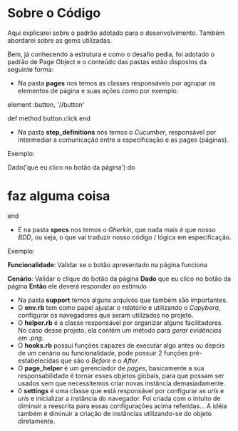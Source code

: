 # Sobre o Código

Aqui explicarei sobre o padrão adotado para o desenvolvimento. Também abordarei sobre as gems utilizadas.

Bem, já conhecendo a estrutura e como o desafio pedia, foi adotado o padrão de Page Object e o conteúdo das pastas estão dispostos da seguinte forma:

- Na pasta **pages** nos temos as classes responsáveis por agrupar os elementos de página e suas ações como por exemplo:

element :button, '//button'

def method
  button.click
end

- Na pasta **step_definitions** nos temos o *Cucumber*, responsável por intermediar a comunicação entre a especificação e as pages (páginas).

Exemplo:

Dado('que eu clico no botão da página') do
  # faz alguma coisa
end

- E na pasta **specs** nos temos o *Gherkin*, que nada mais é que nosso *BDD*, ou seja, o que vai traduzir nosso código / lógica em especificação.

Exemplo:

**Funcionalidade**: Validar se o botão apresentado na página funciona

**Cenário**: Validar o clique do botão da página
  **Dado** que eu clico no botão da página
  **Então** ele deverá responder ao estímulo

- Na pasta **support** temos alguns arquivos que também são importantes.
- O **env.rb** tem como papel ajustar o relatório e utilizando o *Capybara*, configurar os navegadores que seram utilizados no projeto.
- O **helper.rb** é a classe responsável por organizar alguns facilitadores. No caso desse projeto, ela contém um método para *gerar evidências em .png*.
- O **hooks.rb** possui funções capazes de executar algo antes ou depois de um cenário ou funcionalidade, pode possuir 2 funções pré-estabelecidas que são o *Before* e o *After*.
- O **page_helper** é um gerenciador de *pages*, basicamente a sua responsabilidade é tornar esses objetos globais, para que possam ser usados sem que necessitemos criar novas instância demasiadamente.
- 0 **settings** é uma classe que está responsável por configurar as *urls* e *uris* e inicializar a instância do navegador. Foi criada com o intuito de diminuir a reescrita para essas configurações acima referidas... A idéia também é diminuir a criação de instâncias utilizando-se do objeto diretamente.